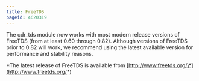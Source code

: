 ```yaml
---
title: FreeTDS
pageid: 4620319
---
```


The cdr\_tds module now works with most modern release versions of FreeTDS (from at least 0.60 through 0.82). Although versions of FreeTDS prior to 0.82 will work, we recommend using the latest available version for performance and stability reasons. 


\*The latest release of FreeTDS is available from [http://www.freetds.org/\*](http://www.freetds.org/*)

